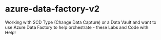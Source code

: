 # azure-data-factory-v2
Working with SCD Type (Change Data Capture) or a Data Vault and want to use Azure Data Factory to help orchestrate - these Labs and Code with Help!
